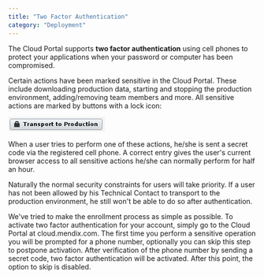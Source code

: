 ```yaml
---
title: "Two Factor Authentication"
category: "Deployment"
---
```



The Cloud Portal supports **two factor authentication** using cell phones to protect your applications when your password or computer has been compromised.

Certain actions have been marked sensitive in the Cloud Portal. These include downloading production data, starting and stopping the production environment, adding/removing team members and more. All sensitive actions are marked by buttons with a lock icon:

![](attachments/4194604/4325406.png)

When a user tries to perform one of these actions, he/she is sent a secret code via the registered cell phone. A correct entry gives the user's current browser access to all sensitive actions he/she can normally perform for half an hour.

Naturally the normal security constraints for users will take priority. If a user has not been allowed by his Technical Contact to transport to the production environment, he still won't be able to do so after authentication.

We've tried to make the enrollment process as simple as possible. To activate two factor authentication for your account, simply go to the Cloud Portal at cloud.mendix.com. The first time you perform a sensitive operation you will be prompted for a phone number, optionally you can skip this step to postpone activation. After verification of the phone number by sending a secret code, two factor authentication will be activated. After this point, the option to skip is disabled.
